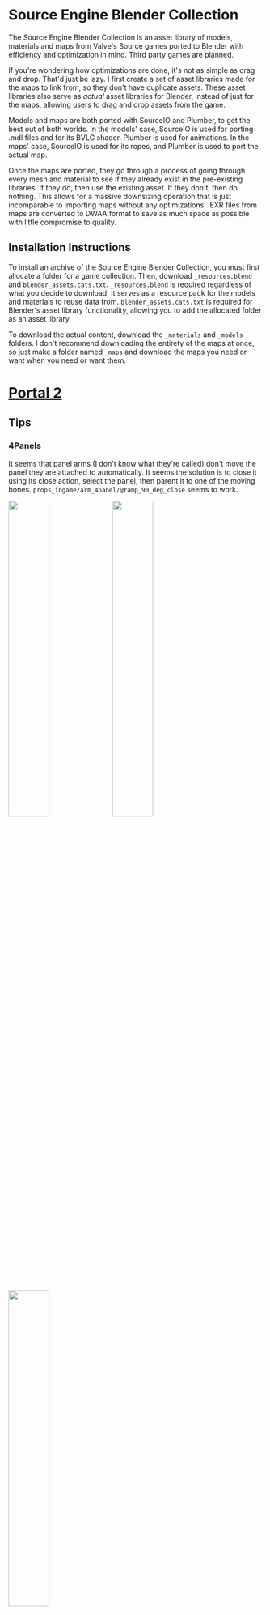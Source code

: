 # Source Engine Blender Collection
The Source Engine Blender Collection is an asset library of models, materials and maps from Valve's Source games ported to Blender with efficiency and optimization in mind. Third party games are planned.

If you're wondering how optimizations are done, it's not as simple as drag and drop. That'd just be lazy. I first create a set of asset libraries made for the maps to link from, so they don't have duplicate assets. These asset libraries also serve as *actual* asset libraries for Blender, instead of just for the maps, allowing users to drag and drop assets from the game.

Models and maps are both ported with SourceIO and Plumber, to get the best out of both worlds. In the models' case, SourceIO is used for porting .mdl files and for its BVLG shader. Plumber is used for animations. In the maps' case, SourceIO is used for its ropes, and Plumber is used to port the actual map.

Once the maps are ported, they go through a process of going through every mesh and material to see if they already exist in the pre-existing libraries. If they do, then use the existing asset. If they don't, then do nothing. This allows for a massive downsizing operation that is just incomparable to importing maps without any optimizations. .EXR files from maps are converted to DWAA format to save as much space as possible with little compromise to quality.

## Installation Instructions  
To install an archive of the Source Engine Blender Collection, you must first allocate a folder for a game collection. Then, download `_resources.blend` and `blender_assets.cats.txt`. `_resources.blend` is required regardless of what you decide to download. It serves as a resource pack for the models and materials to reuse data from. `blender_assets.cats.txt` is required for Blender's asset library functionality, allowing you to add the allocated folder as an asset library.

To download the actual content, download the `_materials` and `_models` folders. I don't recommend downloading the entirety of the maps at once, so just make a folder named `_maps` and download the maps you need or want when you need or want them.

# [Portal 2](https://drive.google.com/drive/folders/1lzXtGsDhARhL_Y90Bn_HngGfjXk5Ngpo)
## Tips
### 4Panels
It seems that panel arms (I don't know what they're called) don't move the panel they are attached to automatically. It seems the solution is to close it using its close action, select the panel, then parent it to one of the moving bones. `props_ingame/arm_4panel/@ramp_90_deg_close` seems to work.  

<img src="https://github.com/hisprofile/blenderstuff/assets/41131633/d7381a85-3479-4a28-8377-794067c04bb8" width=40%>
<img src="https://github.com/hisprofile/blenderstuff/assets/41131633/e316b170-01d4-498c-9647-200096bb6380" width=40%>
<img src="https://github.com/hisprofile/blenderstuff/assets/41131633/aeaa8f3e-5c67-4164-81cb-d643e291f499" width=40%>

## Effects
### Hard Light Bridge
Prop `props/wall_emitter` has a geometry nodes effect linked as a custom property. To use it, add a geometry nodes group and set the node group to `Hard Light Bridge`  
<img src="https://github.com/hisprofile/blenderstuff/assets/41131633/0510ea5d-c192-4a04-9890-d6086b1d4094">
